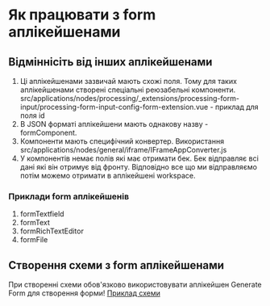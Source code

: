 # Як працювати з form аплікейшенами

## Відміннісіть від інших аплікейшенами
1. Ці аплікейшенами зазвичай мають схожі поля. Тому для таких аплікейшенами створені спеціальні реюзабельні компоненти. 
src/applications/nodes/processing/_extensions/processing-form-input/processing-form-input-config-form-extension.vue - приклад для поля id
2. В JSON форматі аплікейшени мають однакову назву - formComponent.
3. Компоненти мають специфічний конвертер. Використання 
src/applications/nodes/general/iframe/IFrameAppConverter.js
4. У компонентів немає полів які має отримати бек. Бек відправляє всі дані які він отримує від фронту. Відповідно все що ми відправляємо потім можемо отримати в аплікейшені workspace.

### Приклади form аплікейшенів
1. formTextfield
2. formText
3. formRichTextEditor
4. formFile

## Створення схеми з form аплікейшенами
При створенні схеми обов'язково використовувати аплікейшен Generate Form для створення форми!
[Приклад схеми](https://dev.webitel.com/flow/1641/processing)
